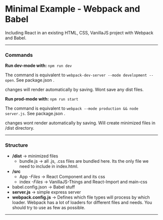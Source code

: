 # Minimal Example - Webpack and Babel

Including React in an existing HTML, CSS, VanillaJS project with Webpack and Babel.

---

### Commands


__Run dev-mode with:__
`npm run dev`

The command is equivalent to `webpack-dev-server --mode development --open`. See package.json .

changes will render automatically by saving. Wont save any dist files. 


__Run prod-mode with:__
`npm run start`

The command is equivalent to `webpack --mode production && node server.js`. See package.json .

changes wont render automatically by saving. Will create minimized files in /dist directory.

---

### Structure

- __/dist__ -> minimized files
  - bundle.js -> all .js, .css files are bundled here. Its the only file we need to include in index.html.
- __/src__ 
  - App _-Files_ -> React Component and its css
  - index _-Files_ -> VanillaJS-Things and React-Import and main-css
- babel.config.json -> Babel stuff
- __server.js__ -> simple express server
- __webpack.config.js__ -> Defines which file types will process by which loader. Webpack has a lot of loaders for different files and needs. You should try to use as few as possible.  


---